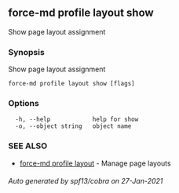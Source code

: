 ## force-md profile layout show

Show page layout assignment

### Synopsis

Show page layout assignment

```
force-md profile layout show [flags]
```

### Options

```
  -h, --help            help for show
  -o, --object string   object name
```

### SEE ALSO

* [force-md profile layout](force-md_profile_layout.md)	 - Manage page layouts

###### Auto generated by spf13/cobra on 27-Jan-2021
